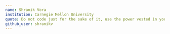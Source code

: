```yaml
---
name: Shranik Vora
institution: Carnegie Mellon University
quote: Do not code just for the sake of it, use the power vested in you to solve problems;
github_user: shranikv
---
```

